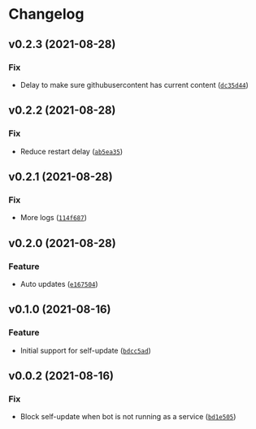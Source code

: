 # Changelog

<!--next-version-placeholder-->

## v0.2.3 (2021-08-28)
### Fix
* Delay to make sure githubusercontent has current content ([`dc35d44`](https://github.com/jdobes/k3s-slack-bot/commit/dc35d44b31bd7fb695a86853c2d12689dc8f8943))

## v0.2.2 (2021-08-28)
### Fix
* Reduce restart delay ([`ab5ea35`](https://github.com/jdobes/k3s-slack-bot/commit/ab5ea35ed13ea9d249a9f9252403cb1eca26cfa4))

## v0.2.1 (2021-08-28)
### Fix
* More logs ([`114f687`](https://github.com/jdobes/k3s-slack-bot/commit/114f687010771a3e940b42aa1ccdb325e4261802))

## v0.2.0 (2021-08-28)
### Feature
* Auto updates ([`e167504`](https://github.com/jdobes/k3s-slack-bot/commit/e16750466e9db666baf67d87c6663f1a8bac7f20))

## v0.1.0 (2021-08-16)
### Feature
* Initial support for self-update ([`bdcc5ad`](https://github.com/jdobes/k3s-slack-bot/commit/bdcc5ad13db9941b0dc63946a8afa91170fd9853))

## v0.0.2 (2021-08-16)
### Fix
* Block self-update when bot is not running as a service ([`bd1e505`](https://github.com/jdobes/k3s-slack-bot/commit/bd1e505862dc81769b2713e0d821c5cc5814272a))
